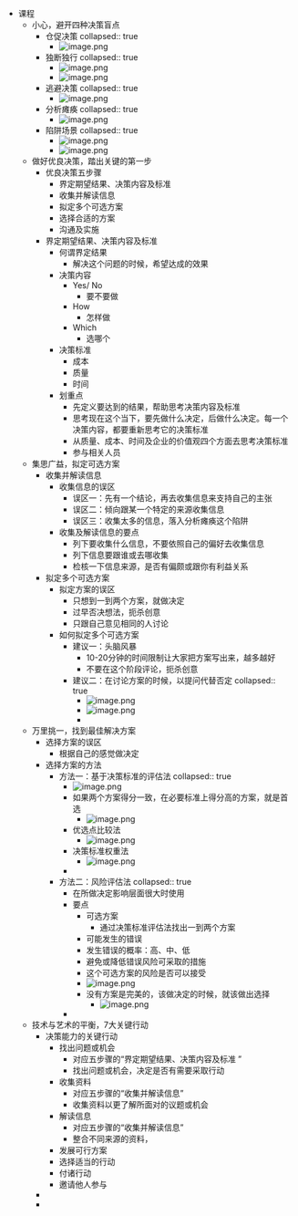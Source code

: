 - 课程
	- 小心，避开四种决策盲点
		- 仓促决策
		  collapsed:: true
			- ![image.png](../assets/image_1661000739245_0.png)
		- 独断独行
		  collapsed:: true
			- ![image.png](../assets/image_1661000767695_0.png)
			- ![image.png](../assets/image_1661000810991_0.png)
		- 逃避决策
		  collapsed:: true
			- ![image.png](../assets/image_1661000858209_0.png)
		- 分析瘫痪
		  collapsed:: true
			- ![image.png](../assets/image_1661000905034_0.png)
		- 陷阱场景
		  collapsed:: true
			- ![image.png](../assets/image_1661000970230_0.png)
			- ![image.png](../assets/image_1661000986933_0.png)
	- 做好优良决策，踏出关键的第一步
		- 优良决策五步骤
			- 界定期望结果、决策内容及标准
			- 收集并解读信息
			- 拟定多个可选方案
			- 选择合适的方案
			- 沟通及实施
		- 界定期望结果、决策内容及标准
			- 何谓界定结果
				- 解决这个问题的时候，希望达成的效果
			- 决策内容
				- Yes/ No
					- 要不要做
				- How
					- 怎样做
				- Which
					- 选哪个
			- 决策标准
				- 成本
				- 质量
				- 时间
			- 划重点
				- 先定义要达到的结果，帮助思考决策内容及标准
				- 思考现在这个当下，要先做什么决定，后做什么决定。每一个决策内容，都要重新思考它的决策标准
				- 从质量、成本、时间及企业的价值观四个方面去思考决策标准
				- 参与相关人员
	- 集思广益，拟定可选方案
		- 收集并解读信息
			- 收集信息的误区
				- 误区一：先有一个结论，再去收集信息来支持自己的主张
				- 误区二：倾向跟某一个特定的来源收集信息
				- 误区三：收集太多的信息，落入分析瘫痪这个陷阱
			- 收集及解读信息的要点
				- 列下要收集什么信息，不要依照自己的偏好去收集信息
				- 列下信息要跟谁或去哪收集
				- 检核一下信息来源，是否有偏颇或跟你有利益关系
		- 拟定多个可选方案
			- 拟定方案的误区
				- 只想到一到两个方案，就做决定
				- 过早否决想法，扼杀创意
				- 只跟自己意见相同的人讨论
			- 如何拟定多个可选方案
				- 建议一：头脑风暴
					- 10-20分钟的时间限制让大家把方案写出来，越多越好
					- 不要在这个阶段评论，扼杀创意
				- 建议二：在讨论方案的时候，以提问代替否定
				  collapsed:: true
					- ![image.png](../assets/image_1661001966340_0.png)
					- ![image.png](../assets/image_1661001986633_0.png)
					-
	- 万里挑一，找到最佳解决方案
		- 选择方案的误区
			- 根据自己的感觉做决定
		- 选择方案的方法
			- 方法一：基于决策标准的评估法
			  collapsed:: true
				- ![image.png](../assets/image_1661002127093_0.png)
				- 如果两个方案得分一致，在必要标准上得分高的方案，就是首选
					- ![image.png](../assets/image_1661002147615_0.png)
				- 优选点比较法
					- ![image.png](../assets/image_1661002232839_0.png)
				- 决策标准权重法
					- ![image.png](../assets/image_1661002267892_0.png)
				-
			- 方法二：风险评估法
			  collapsed:: true
				- 在所做决定影响层面很大时使用
				- 要点
					- 可选方案
						- 通过决策标准评估法找出一到两个方案
					- 可能发生的错误
					- 发生错误的概率：高、中、低
					- 避免或降低错误风险可采取的措施
					- 这个可选方案的风险是否可以接受
					- ![image.png](../assets/image_1661002329893_0.png)
					- 没有方案是完美的，该做决定的时候，就该做出选择
						- ![image.png](../assets/image_1661002461924_0.png)
				-
	- 技术与艺术的平衡，7大关键行动
		- 决策能力的关键行动
			- 找出问题或机会
				- 对应五步骤的“界定期望结果、决策内容及标准 ”
				- 找出问题或机会，决定是否有需要采取行动
			- 收集资料
				- 对应五步骤的“收集并解读信息”
				- 收集资料以更了解所面对的议题或机会
			- 解读信息
				- 对应五步骤的“收集并解读信息”
				- 整合不同来源的资料，
			- 发展可行方案
			- 选择适当的行动
			- 付诸行动
			- 邀请他人参与
		-
		-